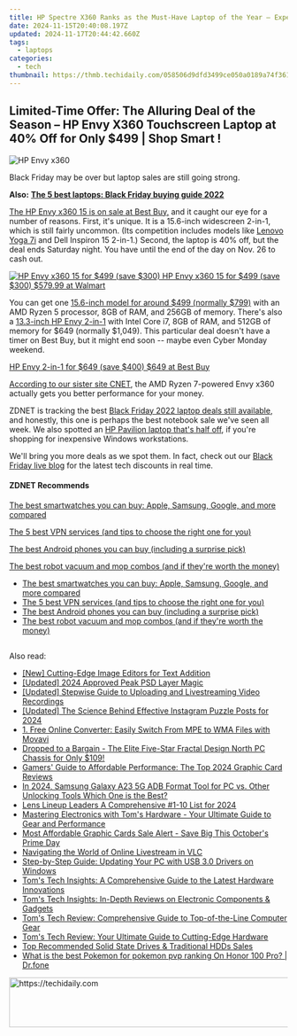 ```yaml
---
title: HP Spectre X360 Ranks as the Must-Have Laptop of the Year – Expert Opinion | TechAdvisor
date: 2024-11-15T20:40:08.197Z
updated: 2024-11-17T20:44:42.660Z
tags:
  - laptops
categories:
  - tech
thumbnail: https://thmb.techidaily.com/058506d9dfd3499ce050a0189a74f361c7f5cd9f1ab1cb47d3f2f93a3bce610c.jpg
---
```


## Limited-Time Offer: The Alluring Deal of the Season – HP Envy X360 Touchscreen Laptop at 40% Off for Only $499 | Shop Smart !

![HP Envy x360](https://www.zdnet.com/a/img/resize/eda83e79bb191bc9da554e178db2bc98f00f16c7/2022/11/26/9086944d-e452-448b-a823-ba57443899f1/hp-envy-1a.jpg?auto=webp&width=1280)

Black Friday may be over but laptop sales are still going strong. 

**Also:** [**The 5 best laptops: Black Friday buying guide 2022**](https://www.zdnet.com/article/best-laptop/)

[The HP Envy x360 15 is on sale at Best Buy,](https://shop-links.co/link/?url=https%3A%2F%2Fwww.bestbuy.com%2Fsite%2Fhp-envy-x360-2-in-1-15-6-touch-screen-laptop-amd-ryzen-5-5625u-8gb-memory-256gb-ssd-nightfall-black%2F6502184.p%3FskuId%3D6502184&publisher_slug=itechdaily19598&exclusive=1) and it caught our eye for a number of reasons. First, it's unique. It is a 15.6-inch widescreen 2-in-1, which is still fairly uncommon. (Its competition includes models like [Lenovo Yoga 7i](https://www.zdnet.com/article/lenovo-yoga-slim-7i-pro-14-inch-review/) and Dell Inspiron 15 2-in-1.) Second, the laptop is 40% off, but the deal ends Saturday night. You have until the end of the day on Nov. 26 to cash out.

[![HP Envy x360 15 for $499 (save $300)](https://www.zdnet.com/a/img/resize/eb3d3b14137ef46690e1e22b5621566b1f3d0711/2022/11/26/ee1f0410-5da5-46dc-9026-4804ca46d2c3/hp-envy-1.jpg?auto=webp&fit=crop&height=172.5&width=294) HP Envy x360 15 for $499 (save $300) $579.99 at Walmart](https://goto.walmart.com/c/159047/568844/9383?veh=aff&sourceid=imp%5F000011112222333344&u=https%3A%2F%2Fwww.walmart.com%2Fip%2F1084090726&subId1=zd-%5F%5FCOM%5FCLICK%5FID%5F%5F-dtp)

You can get one [15.6-inch model for around $499 (normally $799)](https://shop-links.co/link/?url=https%3A%2F%2Fwww.bestbuy.com%2Fsite%2Fhp-envy-x360-2-in-1-15-6-touch-screen-laptop-amd-ryzen-5-5625u-8gb-memory-256gb-ssd-nightfall-black%2F6502184.p%3FskuId%3D6502184&publisher_slug=itechdaily19598&exclusive=1) with an AMD Ryzen 5 processor, 8GB of RAM, and 256GB of memory. There's also a [13.3-inch HP Envy 2-in-1](https://shop-links.co/link/?url=https%3A%2F%2Fwww.bestbuy.com%2Fsite%2Fhp-envy-2-in-1-13-3-touch-screen-laptop-intel-core-i7-8gb-memory-512gb-ssd-natural-silver%2F6505903.p%3FskuId%3D6505903%26ref%3D212&publisher_slug=itechdaily19598&exclusive=1) with Intel Core i7, 8GB of RAM, and 512GB of memory for $649 (normally $1,049). This particular deal doesn't have a timer on Best Buy, but it might end soon -- maybe even Cyber Monday weekend. 

[HP Envy 2-in-1 for $649 (save $400) $649 at Best Buy](https://shop-links.co/link/?url=https%3A%2F%2Fwww.bestbuy.com%2Fsite%2Fhp-envy-2-in-1-13-3-touch-screen-laptop-intel-core-i7-8gb-memory-512gb-ssd-natural-silver%2F6505903.p%3FskuId%3D6505903%26ref%3D212&publisher_slug=itechdaily19598&exclusive=1)

[According to our sister site CNET](https://www.cnet.com/tech/computing/hp-envy-x360-15-2021-review-a-lot-of-laptop-at-a-reasonable-price/), the AMD Ryzen 7-powered Envy x360 actually gets you better performance for your money. 

ZDNET is tracking the best [Black Friday 2022 laptop deals still available](https://www.zdnet.com/article/black-friday-laptop-deals-november-26-2022/), and honestly, this one is perhaps the best notebook sale we've seen all week. We also spotted an [HP Pavilion laptop that's half off](https://www.zdnet.com/article/black-friday-laptop-deal-2022-hp-pavilion-15t-eg200-sale/), if you're shopping for inexpensive Windows workstations.

We'll bring you more deals as we spot them. In fact, check out our [Black Friday live blog](https://www.zdnet.com/article/live-blog-black-friday-deals-november-26-2022/) for the latest tech discounts in real time.

#### **ZDNET** Recommends

[The best smartwatches you can buy: Apple, Samsung, Google, and more compared](https://www.zdnet.com/article/best-smartwatch/ "The best smartwatches you can buy: Apple, Samsung, Google, and more compared")

[The 5 best VPN services (and tips to choose the right one for you)](https://www.zdnet.com/article/best-vpn/ "The 5 best VPN services (and tips to choose the right one for you)")

[The best Android phones you can buy (including a surprise pick)](https://www.zdnet.com/article/best-android-phone/ "The best Android phones you can buy (including a surprise pick)")

[The best robot vacuum and mop combos (and if they're worth the money)](https://www.zdnet.com/article/best-robot-vacuum-mop/ "The best robot vacuum and mop combos (and if they're worth the money)")

* [The best smartwatches you can buy: Apple, Samsung, Google, and more compared](https://www.zdnet.com/article/best-smartwatch/ "The best smartwatches you can buy: Apple, Samsung, Google, and more compared")
* [The 5 best VPN services (and tips to choose the right one for you)](https://www.zdnet.com/article/best-vpn/ "The 5 best VPN services (and tips to choose the right one for you)")
* [The best Android phones you can buy (including a surprise pick)](https://www.zdnet.com/article/best-android-phone/ "The best Android phones you can buy (including a surprise pick)")
* [The best robot vacuum and mop combos (and if they're worth the money)](https://www.zdnet.com/article/best-robot-vacuum-mop/ "The best robot vacuum and mop combos (and if they're worth the money)")

##

<ins class="adsbygoogle"
     style="display:block"
     data-ad-format="autorelaxed"
     data-ad-client="ca-pub-7571918770474297"
     data-ad-slot="1223367746"></ins>

<ins class="adsbygoogle"
     style="display:block"
     data-ad-client="ca-pub-7571918770474297"
     data-ad-slot="8358498916"
     data-ad-format="auto"
     data-full-width-responsive="true"></ins>

<span class="atpl-alsoreadstyle">Also read:</span>
<div><ul>
<li><a href="https://fox-info.techidaily.com/new-cutting-edge-image-editors-for-text-addition/"><u>[New] Cutting-Edge Image Editors for Text Addition</u></a></li>
<li><a href="https://fox-friendly.techidaily.com/updated-2024-approved-peak-psd-layer-magic/"><u>[Updated] 2024 Approved Peak PSD Layer Magic</u></a></li>
<li><a href="https://facebook-videos.techidaily.com/updated-stepwise-guide-to-uploading-and-livestreaming-video-recordings/"><u>[Updated] Stepwise Guide to Uploading and Livestreaming Video Recordings</u></a></li>
<li><a href="https://instagram-videos.techidaily.com/updated-the-science-behind-effective-instagram-puzzle-posts-for-2024/"><u>[Updated] The Science Behind Effective Instagram Puzzle Posts for 2024</u></a></li>
<li><a href="https://vp-tips.techidaily.com/1-free-online-converter-easily-switch-from-mpe-to-wma-files-with-movavi/"><u>1. Free Online Converter: Easily Switch From MPE to WMA Files with Movavi</u></a></li>
<li><a href="https://hardware-reviews.techidaily.com/1723964484111-dropped-to-a-bargain-the-elite-five-star-fractal-design-north-pc-chassis-for-only-109/"><u>Dropped to a Bargain - The Elite Five-Star Fractal Design North PC Chassis for Only $109!</u></a></li>
<li><a href="https://hardware-reviews.techidaily.com/gamers-guide-to-affordable-performance-the-top-2024-graphic-card-reviews/"><u>Gamers' Guide to Affordable Performance: The Top 2024 Graphic Card Reviews</u></a></li>
<li><a href="https://android-frp.techidaily.com/in-2024-samsung-galaxy-a23-5g-adb-format-tool-for-pc-vs-other-unlocking-tools-which-one-is-the-best-by-drfone-android/"><u>In 2024, Samsung Galaxy A23 5G ADB Format Tool for PC vs. Other Unlocking Tools Which One is the Best?</u></a></li>
<li><a href="https://fox-hovers.techidaily.com/lens-lineup-leaders-a-comprehensive-1-10-list-for-2024/"><u>Lens Lineup Leaders A Comprehensive #1-10 List for 2024</u></a></li>
<li><a href="https://hardware-reviews.techidaily.com/mastering-electronics-with-toms-hardware-your-ultimate-guide-to-gear-and-performance/"><u>Mastering Electronics with Tom's Hardware - Your Ultimate Guide to Gear and Performance</u></a></li>
<li><a href="https://hardware-reviews.techidaily.com/most-affordable-graphic-cards-sale-alert-save-big-this-octobers-prime-day/"><u>Most Affordable Graphic Cards Sale Alert - Save Big This October's Prime Day</u></a></li>
<li><a href="https://fox-hovers.techidaily.com/navigating-the-world-of-online-livestream-in-vlc/"><u>Navigating the World of Online Livestream in VLC</u></a></li>
<li><a href="https://win-dash.techidaily.com/step-by-step-guide-updating-your-pc-with-usb-30-drivers-on-windows/"><u>Step-by-Step Guide: Updating Your PC with USB 3.0 Drivers on Windows</u></a></li>
<li><a href="https://hardware-reviews.techidaily.com/toms-tech-insights-a-comprehensive-guide-to-the-latest-hardware-innovations/"><u>Tom's Tech Insights: A Comprehensive Guide to the Latest Hardware Innovations</u></a></li>
<li><a href="https://hardware-reviews.techidaily.com/toms-tech-insights-in-depth-reviews-on-electronic-components-and-gadgets/"><u>Tom's Tech Insights: In-Depth Reviews on Electronic Components & Gadgets</u></a></li>
<li><a href="https://hardware-reviews.techidaily.com/toms-tech-review-comprehensive-guide-to-top-of-the-line-computer-gear/"><u>Tom's Tech Review: Comprehensive Guide to Top-of-the-Line Computer Gear</u></a></li>
<li><a href="https://hardware-reviews.techidaily.com/toms-tech-review-your-ultimate-guide-to-cutting-edge-hardware/"><u>Tom's Tech Review: Your Ultimate Guide to Cutting-Edge Hardware</u></a></li>
<li><a href="https://hardware-reviews.techidaily.com/top-recommended-solid-state-drives-and-traditional-hdds-sales/"><u>Top Recommended Solid State Drives & Traditional HDDs Sales</u></a></li>
<li><a href="https://pokemon-go-android.techidaily.com/what-is-the-best-pokemon-for-pokemon-pvp-ranking-on-honor-100-pro-drfone-by-drfone-virtual-android/"><u>What is the best Pokemon for pokemon pvp ranking On Honor 100 Pro? | Dr.fone</u></a></li>
</ul></div>

<!-- affiliate ads begin -->
<a href="https://aligracehair.sjv.io/c/5597632/1880931/19272" target="_top" id="1880931">
  <img src="//a.impactradius-go.com/display-ad/19272-1880931" border="0" alt="https://techidaily.com" width="728" height="90"/>
</a>
<img height="0" width="0" src="https://aligracehair.sjv.io/i/5597632/1880931/19272" style="position:absolute;visibility:hidden;" border="0" />
<!-- affiliate ads end -->

